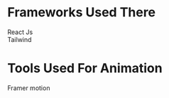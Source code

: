 # Frameworks Used There<br> 
React Js<br>
Tailwind<br>
# Tools Used For Animation<br>
Framer motion
